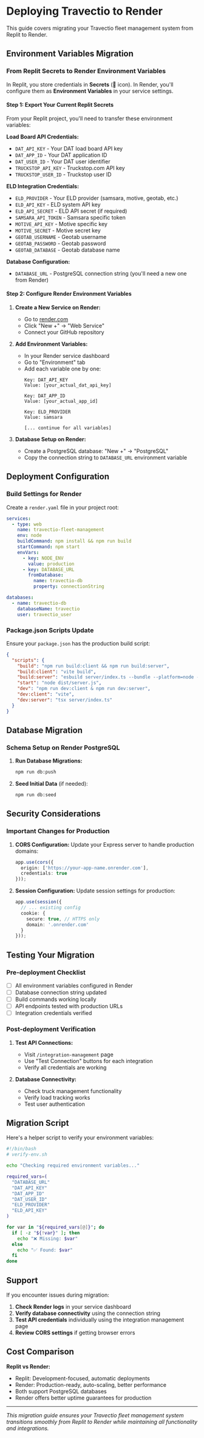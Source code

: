 # Deploying Travectio to Render

This guide covers migrating your Travectio fleet management system from Replit to Render.

## Environment Variables Migration

### From Replit Secrets to Render Environment Variables

In Replit, you store credentials in **Secrets** (🔑 icon). In Render, you'll configure them as **Environment Variables** in your service settings.

#### Step 1: Export Your Current Replit Secrets

From your Replit project, you'll need to transfer these environment variables:

**Load Board API Credentials:**
- `DAT_API_KEY` - Your DAT load board API key
- `DAT_APP_ID` - Your DAT application ID  
- `DAT_USER_ID` - Your DAT user identifier
- `TRUCKSTOP_API_KEY` - Truckstop.com API key
- `TRUCKSTOP_USER_ID` - Truckstop user ID

**ELD Integration Credentials:**
- `ELD_PROVIDER` - Your ELD provider (samsara, motive, geotab, etc.)
- `ELD_API_KEY` - ELD system API key
- `ELD_API_SECRET` - ELD API secret (if required)
- `SAMSARA_API_TOKEN` - Samsara specific token
- `MOTIVE_API_KEY` - Motive specific key
- `MOTIVE_SECRET` - Motive secret key
- `GEOTAB_USERNAME` - Geotab username
- `GEOTAB_PASSWORD` - Geotab password
- `GEOTAB_DATABASE` - Geotab database name

**Database Configuration:**
- `DATABASE_URL` - PostgreSQL connection string (you'll need a new one from Render)

#### Step 2: Configure Render Environment Variables

1. **Create a New Service on Render:**
   - Go to [render.com](https://render.com)
   - Click "New +" → "Web Service"
   - Connect your GitHub repository

2. **Add Environment Variables:**
   - In your Render service dashboard
   - Go to "Environment" tab
   - Add each variable one by one:
     ```
     Key: DAT_API_KEY
     Value: [your_actual_dat_api_key]
     
     Key: DAT_APP_ID  
     Value: [your_actual_app_id]
     
     Key: ELD_PROVIDER
     Value: samsara
     
     [... continue for all variables]
     ```

3. **Database Setup on Render:**
   - Create a PostgreSQL database: "New +" → "PostgreSQL"
   - Copy the connection string to `DATABASE_URL` environment variable

## Deployment Configuration

### Build Settings for Render

Create a `render.yaml` file in your project root:

```yaml
services:
  - type: web
    name: travectio-fleet-management
    env: node
    buildCommand: npm install && npm run build
    startCommand: npm start
    envVars:
      - key: NODE_ENV
        value: production
      - key: DATABASE_URL
        fromDatabase:
          name: travectio-db
          property: connectionString

databases:
  - name: travectio-db
    databaseName: travectio
    user: travectio_user
```

### Package.json Scripts Update

Ensure your `package.json` has the production build script:

```json
{
  "scripts": {
    "build": "npm run build:client && npm run build:server",
    "build:client": "vite build",
    "build:server": "esbuild server/index.ts --bundle --platform=node --outfile=dist/server.js",
    "start": "node dist/server.js",
    "dev": "npm run dev:client & npm run dev:server",
    "dev:client": "vite",
    "dev:server": "tsx server/index.ts"
  }
}
```

## Database Migration

### Schema Setup on Render PostgreSQL

1. **Run Database Migrations:**
   ```bash
   npm run db:push
   ```

2. **Seed Initial Data** (if needed):
   ```bash
   npm run db:seed
   ```

## Security Considerations

### Important Changes for Production

1. **CORS Configuration:**
   Update your Express server to handle production domains:
   ```typescript
   app.use(cors({
     origin: ['https://your-app-name.onrender.com'],
     credentials: true
   }));
   ```

2. **Session Configuration:**
   Update session settings for production:
   ```typescript
   app.use(session({
     // ... existing config
     cookie: {
       secure: true, // HTTPS only
       domain: '.onrender.com'
     }
   }));
   ```

## Testing Your Migration

### Pre-deployment Checklist

- [ ] All environment variables configured in Render
- [ ] Database connection string updated
- [ ] Build commands working locally
- [ ] API endpoints tested with production URLs
- [ ] Integration credentials verified

### Post-deployment Verification

1. **Test API Connections:**
   - Visit `/integration-management` page
   - Use "Test Connection" buttons for each integration
   - Verify all credentials are working

2. **Database Connectivity:**
   - Check truck management functionality
   - Verify load tracking works
   - Test user authentication

## Migration Script

Here's a helper script to verify your environment variables:

```bash
#!/bin/bash
# verify-env.sh

echo "Checking required environment variables..."

required_vars=(
  "DATABASE_URL"
  "DAT_API_KEY" 
  "DAT_APP_ID"
  "DAT_USER_ID"
  "ELD_PROVIDER"
  "ELD_API_KEY"
)

for var in "${required_vars[@]}"; do
  if [ -z "${!var}" ]; then
    echo "❌ Missing: $var"
  else
    echo "✅ Found: $var"
  fi
done
```

## Support

If you encounter issues during migration:

1. **Check Render logs** in your service dashboard
2. **Verify database connectivity** using the connection string
3. **Test API credentials** individually using the integration management page
4. **Review CORS settings** if getting browser errors

## Cost Comparison

**Replit vs Render:**
- Replit: Development-focused, automatic deployments
- Render: Production-ready, auto-scaling, better performance
- Both support PostgreSQL databases
- Render offers better uptime guarantees for production

---

*This migration guide ensures your Travectio fleet management system transitions smoothly from Replit to Render while maintaining all functionality and integrations.*